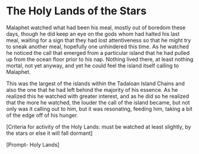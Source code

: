 # The Holy Lands of the Stars

Malaphet watched what had been his meal, mostly out of boredom these days, though he did keep an eye on the gods whom had halted his last meal, waiting for a sign that they had lost attentiveness so that he might try to sneak another meal, hopefully one unhindered this time. As he watched he noticed the call that emerged from a particular island that he had pulled up from the ocean floor prior to his nap. Nothing lived there, at least nothing mortal, not yet anyway, and yet he could feel the island itself calling to Malaphet. 

This was the largest of the islands within the Tadaloan Island Chains and also the one that he had left behind the majority of his essence. As he realized this he watched with greater interest, and as he did so he realized that the more he watched, the louder the call of the island became, but not only was it calling out to him, but it was resonating, feeding him, taking a bit of the edge off of his hunger.

\[Criteria for activity of  the Holy Lands: must be watched at least slightly, by the stars or else it will fall dormant\]

\[Prompt- Holy Lands\]